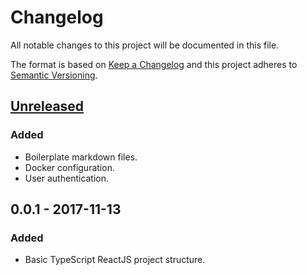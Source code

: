 # Changelog
All notable changes to this project will be documented in this file.

The format is based on [Keep a Changelog](http://keepachangelog.com/en/1.0.0/)
and this project adheres to [Semantic Versioning](http://semver.org/spec/v2.0.0.html).

## [Unreleased]
### Added
- Boilerplate markdown files.
- Docker configuration.
- User authentication.

## 0.0.1 - 2017-11-13
### Added
- Basic TypeScript ReactJS project structure.

[Unreleased]: https://github.com/bchrobot/metagenscope-client/compare/v0.0.1...HEAD
